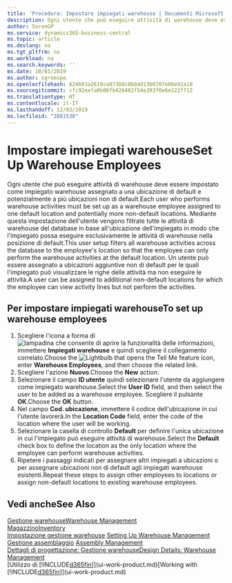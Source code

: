 ```yaml
---
title: 'Procedura: Impostare impiegati warehouse | Documenti Microsoft'
description: Ogni utente che può eseguire attività di warehouse deve essere impostato come impiegato warehouse assegnato a una ubicazione di default e potenzialmente a più ubicazioni non di default.
author: SorenGP
ms.service: dynamics365-business-central
ms.topic: article
ms.devlang: na
ms.tgt_pltfrm: na
ms.workload: na
ms.search.keywords: ''
ms.date: 10/01/2019
ms.author: sgroespe
ms.openlocfilehash: 624603a2610ca07388c0b84d13b0707e06e92a18
ms.sourcegitcommit: cfc92eefa8b06fb426482f54e393f0e6e222f712
ms.translationtype: HT
ms.contentlocale: it-IT
ms.lasthandoff: 12/03/2019
ms.locfileid: "2881538"
---
```

# <a name="set-up-warehouse-employees"></a><span data-ttu-id="9e9aa-103">Impostare impiegati warehouse</span><span class="sxs-lookup"><span data-stu-id="9e9aa-103">Set Up Warehouse Employees</span></span>
<span data-ttu-id="9e9aa-104">Ogni utente che può eseguire attività di warehouse deve essere impostato come impiegato warehouse assegnato a una ubicazione di default e potenzialmente a più ubicazioni non di default.</span><span class="sxs-lookup"><span data-stu-id="9e9aa-104">Each user who performs warehouse activities must be set up as a warehouse employee assigned to one default location and potentially more non-default locations.</span></span> <span data-ttu-id="9e9aa-105">Mediante questa impostazione dell'utente vengono filtrate tutte le attività di warehouse del database in base all'ubicazione dell'impiegato in modo che l'impiegato possa eseguire esclusivamente le attività di warehouse nella posizione di default.</span><span class="sxs-lookup"><span data-stu-id="9e9aa-105">This user setup filters all warehouse activities across the database to the employee's location so that the employee can only perform the warehouse activities at the default location.</span></span> <span data-ttu-id="9e9aa-106">Un utente può essere assegnato a ubicazioni aggiuntive non di default per le quali l'impiegato può visualizzare le righe delle attività ma non eseguire le attività.</span><span class="sxs-lookup"><span data-stu-id="9e9aa-106">A user can be assigned to additional non-default locations for which the employee can view activity lines but not perform the activities.</span></span>

## <a name="to-set-up-warehouse-employees"></a><span data-ttu-id="9e9aa-107">Per impostare impiegati warehouse</span><span class="sxs-lookup"><span data-stu-id="9e9aa-107">To set up warehouse employees</span></span>  
1.  <span data-ttu-id="9e9aa-108">Scegliere l'icona a forma di ![lampadina che consente di aprire la funzionalità delle informazioni](media/ui-search/search_small.png "Informazioni sull'operazione che si desidera eseguire"), immettere **Impiegati warehouse** e quindi scegliere il collegamento correlato.</span><span class="sxs-lookup"><span data-stu-id="9e9aa-108">Choose the ![Lightbulb that opens the Tell Me feature](media/ui-search/search_small.png "Tell me what you want to do") icon, enter **Warehouse Employees**, and then choose the related link.</span></span>  
2. <span data-ttu-id="9e9aa-109">Scegliere l'azione **Nuovo**.</span><span class="sxs-lookup"><span data-stu-id="9e9aa-109">Choose the **New** action.</span></span>  
3. <span data-ttu-id="9e9aa-110">Selezionare il campo **ID utente** quindi selezionare l'utente da aggiungere come impiegato warehouse.</span><span class="sxs-lookup"><span data-stu-id="9e9aa-110">Select the **User ID** field, and then select the user to be added as a warehouse employee.</span></span> <span data-ttu-id="9e9aa-111">Scegliere il pulsante **OK**.</span><span class="sxs-lookup"><span data-stu-id="9e9aa-111">Choose the **OK** button.</span></span>  
6.  <span data-ttu-id="9e9aa-112">Nel campo **Cod. ubicazione**, immettere il codice dell'ubicazione in cui l'utente lavorerà.</span><span class="sxs-lookup"><span data-stu-id="9e9aa-112">In the **Location Code** field, enter the code of the location where the user will be working.</span></span>  
7.  <span data-ttu-id="9e9aa-113">Selezionare la casella di controllo **Default** per definire l'unica ubicazione in cui l'impiegato può eseguire attività di warehouse.</span><span class="sxs-lookup"><span data-stu-id="9e9aa-113">Select the **Default** check box to define the location as the only location where the employee can perform warehouse activities.</span></span>  
8.  <span data-ttu-id="9e9aa-114">Ripetere i passaggi indicati per assegnare altri impiegati a ubicazioni o per assegnare ubicazioni non di default agli impiegati warehouse esistenti.</span><span class="sxs-lookup"><span data-stu-id="9e9aa-114">Repeat these steps to assign other employees to locations or assign non-default locations to existing warehouse employees.</span></span>  

## <a name="see-also"></a><span data-ttu-id="9e9aa-115">Vedi anche</span><span class="sxs-lookup"><span data-stu-id="9e9aa-115">See Also</span></span>  
[<span data-ttu-id="9e9aa-116">Gestione warehouse</span><span class="sxs-lookup"><span data-stu-id="9e9aa-116">Warehouse Management</span></span>](warehouse-manage-warehouse.md)  
[<span data-ttu-id="9e9aa-117">Magazzino</span><span class="sxs-lookup"><span data-stu-id="9e9aa-117">Inventory</span></span>](inventory-manage-inventory.md)  
<span data-ttu-id="9e9aa-118">[Impostazione gestione warehouse](warehouse-setup-warehouse.md)   </span><span class="sxs-lookup"><span data-stu-id="9e9aa-118">[Setting Up Warehouse Management](warehouse-setup-warehouse.md)   </span></span>  
<span data-ttu-id="9e9aa-119">[Gestione assemblaggio](assembly-assemble-items.md)  </span><span class="sxs-lookup"><span data-stu-id="9e9aa-119">[Assembly Management](assembly-assemble-items.md)  </span></span>  
[<span data-ttu-id="9e9aa-120">Dettagli di progettazione: Gestione warehouse</span><span class="sxs-lookup"><span data-stu-id="9e9aa-120">Design Details: Warehouse Management</span></span>](design-details-warehouse-management.md)  
<span data-ttu-id="9e9aa-121">[Utilizzo di [!INCLUDE[d365fin](includes/d365fin_md.md)]](ui-work-product.md)</span><span class="sxs-lookup"><span data-stu-id="9e9aa-121">[Working with [!INCLUDE[d365fin](includes/d365fin_md.md)]](ui-work-product.md)</span></span>  
